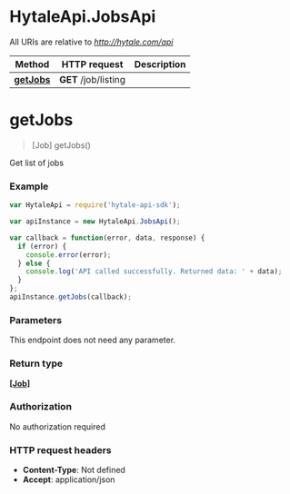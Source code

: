 # HytaleApi.JobsApi

All URIs are relative to *http://hytale.com/api*

Method | HTTP request | Description
------------- | ------------- | -------------
[**getJobs**](JobsApi.md#getJobs) | **GET** /job/listing | 


<a name="getJobs"></a>
# **getJobs**
> [Job] getJobs()



Get list of jobs

### Example
```javascript
var HytaleApi = require('hytale-api-sdk');

var apiInstance = new HytaleApi.JobsApi();

var callback = function(error, data, response) {
  if (error) {
    console.error(error);
  } else {
    console.log('API called successfully. Returned data: ' + data);
  }
};
apiInstance.getJobs(callback);
```

### Parameters
This endpoint does not need any parameter.

### Return type

[**[Job]**](Job.md)

### Authorization

No authorization required

### HTTP request headers

 - **Content-Type**: Not defined
 - **Accept**: application/json

